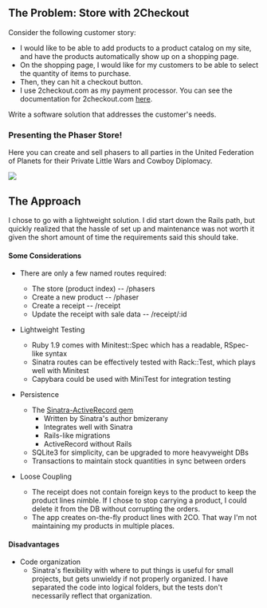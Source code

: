 ## The Problem: Store with 2Checkout

Consider the following customer story:

 - I would like to be able to add products to a product catalog on my site, and have the products automatically show up on a shopping page.
 - On the shopping page, I would like for my customers to be able to select the quantity of items to purchase.
 - Then, they can hit a checkout button.
 - I use 2checkout.com as my payment processor. You can see the documentation for 2checkout.com [here](http://developers.2checkout.com).

Write a software solution that addresses the customer's needs.

### Presenting the Phaser Store!
Here you can create and sell phasers to all parties in the United
Federation of Planets for their Private Little Wars and Cowboy
Diplomacy.

<a target='_blank' title='ImageShack - Image And Video Hosting' href='http://imageshack.us/photo/my-images/94/phaser.jpg/'><img src='http://img94.imageshack.us/img94/6131/phaser.jpg' border='0'/></a>

## The Approach

I chose to go with a lightweight solution. I did start down the Rails
path, but quickly realized that the hassle of set up and maintenance was
not worth it given the short amount of time the requirements said this
should take.

#### Some Considerations

- There are only a few named routes required:
  - The store (product index)         -- /phasers
  - Create a new product              -- /phaser
  - Create a receipt                  -- /receipt
  - Update the receipt with sale data -- /receipt/:id

- Lightweight Testing
  - Ruby 1.9 comes with Minitest::Spec which has a readable, RSpec-like
    syntax
  - Sinatra routes can be effectively tested with Rack::Test, which
    plays well with Minitest
  - Capybara could be used with MiniTest for integration testing

- Persistence
  - The [Sinatra-ActiveRecord gem](https://github.com/bmizerany/sinatra-activerecord)
    - Written by Sinatra's author bmizerany
    - Integrates well with Sinatra
    - Rails-like migrations
    - ActiveRecord without Rails
  - SQLite3 for simplicity, can be upgraded to more heavyweight DBs
  - Transactions to maintain stock quantities in sync between orders

- Loose Coupling
  - The receipt does not contain foreign keys to the product to keep
    the product lines nimble. If I chose to stop carrying a product, I
could delete it from the DB without corrupting the orders.
  - The app creates on-the-fly product lines with 2CO. That way I'm not
    maintaining my products in multiple places.

#### Disadvantages

- Code organization
  - Sinatra's flexibility with where to put things is useful for small
    projects, but gets unwieldy if not properly organized. I have
separated the code into logical folders, but the tests don't necessarily
reflect that organization.
